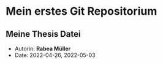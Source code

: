 # Mein erstes Git Repositorium
## Meine Thesis Datei

- Autorin: **Rabea Müller** 
- Date: 2022-04-26, 2022-05-03
